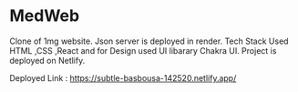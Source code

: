 # MedWeb
Clone of 1mg website.
Json server is deployed in render.
Tech Stack Used HTML ,CSS ,React and for Design used UI libarary Chakra UI.
Project is deployed on Netlify.

Deployed Link : https://subtle-basbousa-142520.netlify.app/
